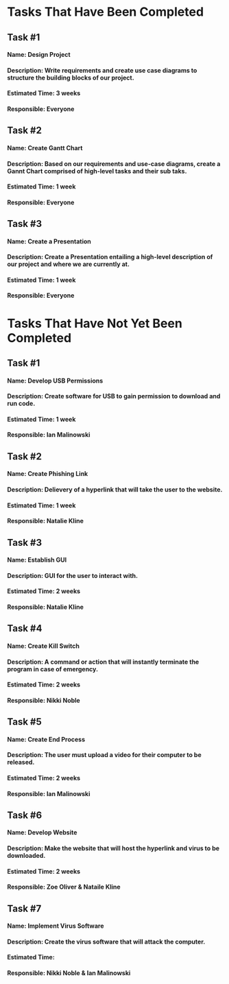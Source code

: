 # Tasks That Have Been **Completed**

## Task #1
#### **Name:** Design Project
#### **Description:** Write requirements and create use case diagrams to structure the building blocks of our project.
#### **Estimated Time:** 3 weeks
#### **Responsible:** Everyone

## Task #2
#### **Name:** Create Gantt Chart
#### **Description:** Based on our requirements and use-case diagrams, create a Gannt Chart comprised of high-level tasks and their sub taks. 
#### **Estimated Time:** 1 week
#### **Responsible:** Everyone

## Task #3
#### **Name:** Create a Presentation
#### **Description:** Create a Presentation entailing a high-level description of our project and where we are currently at.
#### **Estimated Time:** 1 week
#### **Responsible:** Everyone

# Tasks That Have **Not Yet** Been Completed

## Task #1
#### **Name:** Develop USB Permissions
#### **Description:** Create software for USB to gain permission to download and run code.
#### **Estimated Time:** 1 week
#### **Responsible:** Ian Malinowski

## Task #2
#### Name: Create Phishing Link
#### Description: Delievery of a hyperlink that will take the user to the website.
#### Estimated Time: 1 week
#### Responsible: Natalie Kline

## Task #3
#### Name: Establish GUI
#### Description: GUI for the user to interact with.
#### Estimated Time: 2 weeks
#### Responsible: Natalie Kline

## Task #4
#### Name: Create Kill Switch
#### Description: A command or action that will instantly terminate the program in case of emergency.
#### Estimated Time: 2 weeks
#### Responsible: Nikki Noble


## Task #5
#### Name: Create End Process
#### Description: The user must upload a video for their computer to be released. 
#### Estimated Time: 2 weeks
#### Responsible: Ian Malinowski


## Task #6
#### Name: Develop Website 
#### Description: Make the website that will host the hyperlink and virus to be downloaded.
#### Estimated Time: 2 weeks
#### Responsible: Zoe Oliver & Nataile Kline


## Task #7
#### Name: Implement Virus Software
#### Description: Create the virus software that will attack the computer.
#### Estimated Time:
#### Responsible: Nikki Noble & Ian Malinowski

